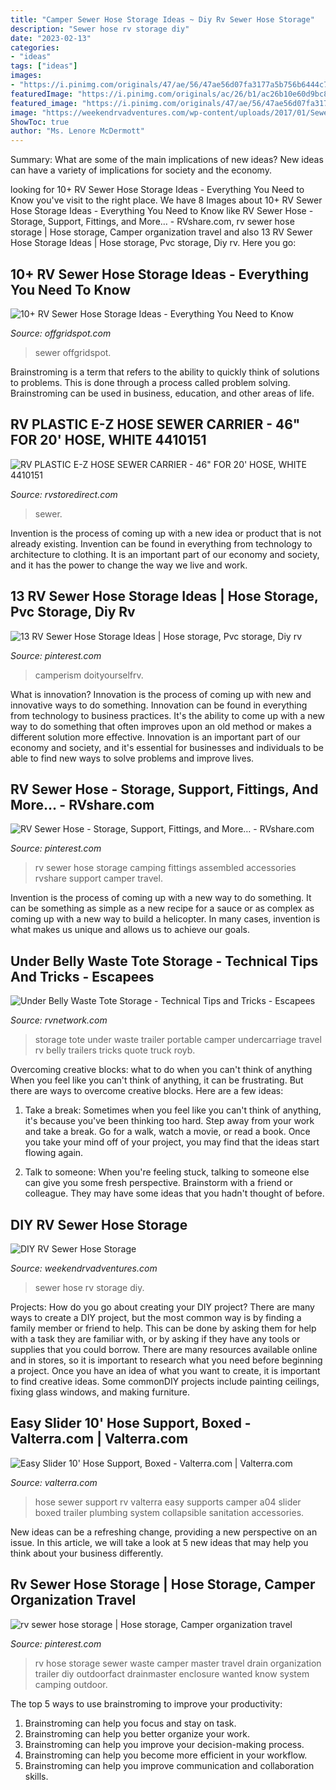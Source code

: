 ```yaml
---
title: "Camper Sewer Hose Storage Ideas ~ Diy Rv Sewer Hose Storage"
description: "Sewer hose rv storage diy"
date: "2023-02-13"
categories:
- "ideas"
tags: ["ideas"]
images:
- "https://i.pinimg.com/originals/47/ae/56/47ae56d07fa3177a5b756b6444c76a76.jpg"
featuredImage: "https://i.pinimg.com/originals/ac/26/b1/ac26b10e60d9bc882cfe27f19e6217c8.jpg"
featured_image: "https://i.pinimg.com/originals/47/ae/56/47ae56d07fa3177a5b756b6444c76a76.jpg"
image: "https://weekendrvadventures.com/wp-content/uploads/2017/01/Sewer_1-e1484455073458-708x948.jpg"
ShowToc: true
author: "Ms. Lenore McDermott"
---
```



Summary: What are some of the main implications of new ideas?
New ideas can have a variety of implications for society and the economy.

	

		
looking for 10+ RV Sewer Hose Storage Ideas - Everything You Need to Know you've visit to the right place. We have 8 Images about 10+ RV Sewer Hose Storage Ideas - Everything You Need to Know like RV Sewer Hose - Storage, Support, Fittings, and More… - RVshare.com, rv sewer hose storage | Hose storage, Camper organization travel and also 13 RV Sewer Hose Storage Ideas | Hose storage, Pvc storage, Diy rv. Here you go:
		
    
## 10+ RV Sewer Hose Storage Ideas - Everything You Need To Know

<img loading=lazy src="https://offgridspot.com/wp-content/uploads/2019/08/rv-sewer-hose-housing.jpeg" onerror="this.onerror=null;this.src='https://tse1.mm.bing.net/th?id=OIP.UUIN1ins4YJrCZKWgfLbPAHaEo&amp;pid=15.1';" alt="10+ RV Sewer Hose Storage Ideas - Everything You Need to Know">

_Source: offgridspot.com_

>sewer offgridspot. 

	

Brainstroming is a term that refers to the ability to quickly think of solutions to problems. This is done through a process called problem solving. Brainstroming can be used in business, education, and other areas of life.

    
## RV PLASTIC E-Z HOSE SEWER CARRIER - 46&quot; FOR 20&#039; HOSE, WHITE 4410151

<img loading=lazy src="https://cdn.shopify.com/s/files/1/1813/4355/products/valterra-sewer-hose-carrier-mounted_under_rv_bumper_530x@2x.jpg?v=1569785000" onerror="this.onerror=null;this.src='https://tse3.mm.bing.net/th?id=OIP.gbz2Oki9WF2UFrQ9zFmhxQHaFj&amp;pid=15.1';" alt="RV PLASTIC E-Z HOSE SEWER CARRIER - 46&quot; FOR 20&#039; HOSE, WHITE 4410151">

_Source: rvstoredirect.com_

>sewer. 

	

Invention is the process of coming up with a new idea or product that is not already existing. Invention can be found in everything from technology to architecture to clothing. It is an important part of our economy and society, and it has the power to change the way we live and work.

    
## 13 RV Sewer Hose Storage Ideas | Hose Storage, Pvc Storage, Diy Rv

<img loading=lazy src="https://i.pinimg.com/originals/8b/c2/17/8bc217851a258467767eabac1c93762f.jpg" onerror="this.onerror=null;this.src='https://tse1.mm.bing.net/th?id=OIP.SrJgPWhCv0jGdJBzSCuXbAHaFj&amp;pid=15.1';" alt="13 RV Sewer Hose Storage Ideas | Hose storage, Pvc storage, Diy rv">

_Source: pinterest.com_

>camperism doityourselfrv. 

	

What is innovation?
Innovation is the process of coming up with new and innovative ways to do something. Innovation can be found in everything from technology to business practices. It's the ability to come up with a new way to do something that often improves upon an old method or makes a different solution more effective. Innovation is an important part of our economy and society, and it's essential for businesses and individuals to be able to find new ways to solve problems and improve lives.

    
## RV Sewer Hose - Storage, Support, Fittings, And More… - RVshare.com

<img loading=lazy src="https://i.pinimg.com/originals/ac/26/b1/ac26b10e60d9bc882cfe27f19e6217c8.jpg" onerror="this.onerror=null;this.src='https://tse3.mm.bing.net/th?id=OIP.Y1YSolV_vXoM4Uf9Uiuo4QHaJ4&amp;pid=15.1';" alt="RV Sewer Hose - Storage, Support, Fittings, and More… - RVshare.com">

_Source: pinterest.com_

>rv sewer hose storage camping fittings assembled accessories rvshare support camper travel. 

	

Invention is the process of coming up with a new way to do something. It can be something as simple as a new recipe for a sauce or as complex as coming up with a new way to build a helicopter. In many cases, invention is what makes us unique and allows us to achieve our goals.

    
## Under Belly Waste Tote Storage - Technical Tips And Tricks - Escapees

<img loading=lazy src="http://images108.fotki.com/v1629/photos/2/36012/13805932/PA160014-vi.jpg" onerror="this.onerror=null;this.src='https://tse2.mm.bing.net/th?id=OIP.Mm9YRxKZ_5MpYgJSZnE2gAHaEK&amp;pid=15.1';" alt="Under Belly Waste Tote Storage - Technical Tips and Tricks - Escapees">

_Source: rvnetwork.com_

>storage tote under waste trailer portable camper undercarriage travel rv belly trailers tricks quote truck royb. 

	

Overcoming creative blocks: what to do when you can't think of anything
When you feel like you can't think of anything, it can be frustrating. But there are ways to overcome creative blocks. Here are a few ideas: 
1. Take a break: Sometimes when you feel like you can't think of anything, it's because you've been thinking too hard. Step away from your work and take a break. Go for a walk, watch a movie, or read a book. Once you take your mind off of your project, you may find that the ideas start flowing again.

2. Talk to someone: When you're feeling stuck, talking to someone else can give you some fresh perspective. Brainstorm with a friend or colleague. They may have some ideas that you hadn't thought of before.


    
## DIY RV Sewer Hose Storage

<img loading=lazy src="https://weekendrvadventures.com/wp-content/uploads/2017/01/Sewer_1-e1484455073458-708x948.jpg" onerror="this.onerror=null;this.src='https://tse2.mm.bing.net/th?id=OIP.Pnj788ti4YlN2yOD7x8YGwHaJ6&amp;pid=15.1';" alt="DIY RV Sewer Hose Storage">

_Source: weekendrvadventures.com_

>sewer hose rv storage diy. 

	

Projects: How do you go about creating your DIY project?
There are many ways to create a DIY project, but the most common way is by finding a family member or friend to help. This can be done by asking them for help with a task they are familiar with, or by asking if they have any tools or supplies that you could borrow. There are many resources available online and in stores, so it is important to research what you need before beginning a project. Once you have an idea of what you want to create, it is important to find creative ideas. Some commonDIY projects include painting ceilings, fixing glass windows, and making furniture.

    
## Easy Slider 10&#039; Hose Support, Boxed - Valterra.com | Valterra.com

<img loading=lazy src="http://www.valterra.com/wp-content/uploads/2014/12/A04-0009_in-use.jpg" onerror="this.onerror=null;this.src='https://tse3.mm.bing.net/th?id=OIP.gUvptvfwURWFgjH0i75czQHaEB&amp;pid=15.1';" alt="Easy Slider 10&#039; Hose Support, Boxed - Valterra.com | Valterra.com">

_Source: valterra.com_

>hose sewer support rv valterra easy supports camper a04 slider boxed trailer plumbing system collapsible sanitation accessories. 

	

New ideas can be a refreshing change, providing a new perspective on an issue. In this article, we will take a look at 5 new ideas that may help you think about your business differently.

    
## Rv Sewer Hose Storage | Hose Storage, Camper Organization Travel

<img loading=lazy src="https://i.pinimg.com/originals/47/ae/56/47ae56d07fa3177a5b756b6444c76a76.jpg" onerror="this.onerror=null;this.src='https://tse1.mm.bing.net/th?id=OIP.PobIoRHEhOJAMrkRIfOxQAHaE9&amp;pid=15.1';" alt="rv sewer hose storage | Hose storage, Camper organization travel">

_Source: pinterest.com_

>rv hose storage sewer waste camper master travel drain organization trailer diy outdoorfact drainmaster enclosure wanted know system camping outdoor. 

	

The top 5 ways to use brainstroming to improve your productivity:
1. Brainstroming can help you focus and stay on task.
2. Brainstroming can help you better organize your work.
3. Brainstroming can help you improve your decision-making process.
4. Brainstroming can help you become more efficient in your workflow.
5. Brainstroming can help you improve communication and collaboration skills.

